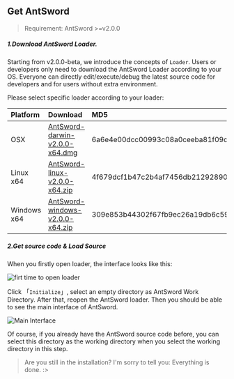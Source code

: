Get AntSword
---

> Requirement: AntSword >=v2.0.0

##### 1.Download AntSword Loader.

Starting from v2.0.0-beta, we introduce the concepts of `Loader`. Users or developers only need to download the AntSword Loader according to your OS. Everyone can directly edit/execute/debug the latest source code for developers and for users without extra environment.

Please select specific loader according to your loader:

Platform | Download | MD5
:--|:--|:--
OSX | [AntSword-darwin-v2.0.0-x64.dmg](https://github.com/AntSwordProject/AntSword-Loader/raw/2.0.0/AntSword-darwin-v2.0.0-x64.dmg) | 6a6e4e00dcc00993c08a0ceeba81f09d
Linux x64 | [AntSword-linux-v2.0.0-x64.zip](https://github.com/AntSwordProject/AntSword-Loader/raw/2.0.0/AntSword-linux-v2.0.0-x64.zip) | 4f679dcf1b47c2b4af7456db21292890
Windows x64 | [AntSword-windows-v2.0.0-x64.zip](https://github.com/AntSwordProject/AntSword-Loader/raw/2.0.0/AntSword-windows-v2.0.0-x64.zip) | 309e853b44302f67fb9ec26a19db6c59

##### 2.Get source code & Load Source

When you firstly open loader, the interface looks like this:

![firt time to open loader][img_get_antsword_1]

Click 「`Initialize`」, select an empty directory as AntSword Work Directory. After that, reopen the AntSword loader. Then you should be able to see the main interface of AntSword.

![Main Interface][img_get_antsword_2]

Of course, if you already have the AntSword source code before, you can select this directory as the working directory when you select the working directory in this step.

> Are you still in the installation? I'm sorry to tell you: Everything is done. :>

[img_get_antsword_1]: http://7xtigg.com1.z0.glb.clouddn.com/doc/getting_started/get_antsword_1.jpg
[img_get_antsword_2]: http://7xtigg.com1.z0.glb.clouddn.com/doc/getting_started/get_antsword_2.jpg
